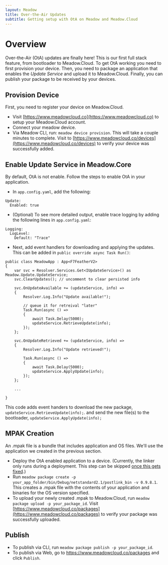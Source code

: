```yaml
---
layout: Meadow
title: Over-the-Air Updates
subtitle: Getting setup with OtA on Meadow and Meadow.Cloud
---
```


# Overview

Over-the-Air (OtA) updates are finally here! This is our first full stack feature, from bootloader to Meadow.Cloud. To get OtA working you need to first provision your device. Then, you need to package an application that enables the _Update Service_ and upload it to Meadow.Cloud. Finally, you can publish your package to be received by your devices.

## Provision Device

First, you need to register your device on Meadow.Cloud.
* Visit [https://www.meadowcloud.co](https://www.meadowcloud.co) to setup your Meadow.Cloud account.
* Connect your meadow device.
* Via Meadow CLI, run: `meadow device provision`. This will take a couple minutes to complete. Visit to [https://www.meadowcloud.co/devices](https://www.meadowcloud.co/devices) to verify your device was successfully added.

## Enable Update Service in Meadow.Core

By default, OtA is not enable. Follow the steps to enable OtA in your application.  

* In `app.config.yaml`, add the following:

```
Update:
  Enabled: true
```

* (Optional) To see more detailed output, enable trace logging by adding the following lines in `app.config.yaml`:

```
Logging:
  LogLevel:
    Default: "Trace"
```

* Next, add event handlers for downloading and applying the updates. This can be added in `public override async Task Run()`:

```
public class MeadowApp : App<F7FeatherV2>
{
    var svc = Resolver.Services.Get<IUpdateService>() as Meadow.Update.UpdateService;
    svc.ClearUpdates(); // uncomment to clear persisted info

    svc.OnUpdateAvailable += (updateService, info) =>
    {
        Resolver.Log.Info("Update available!");

        // queue it for retreival "later"
        Task.Run(async () =>
        {
            await Task.Delay(5000);
            updateService.RetrieveUpdate(info);
        });
    };

    svc.OnUpdateRetrieved += (updateService, info) =>
    {
        Resolver.Log.Info("Update retrieved!");

        Task.Run(async () =>
        {
            await Task.Delay(5000);
            updateService.ApplyUpdate(info);
        });
    };

    ...
    
}
```
This code adds event handers to download the new package, `updateService.RetrieveUpdate(info);`. and send the new file(s) to the bootloader, `updateService.ApplyUpdate(info);`

## MPAK Creation

An .mpak file is a bundle that includes application and OS files. We'll use the application we created in the previous section.

* Deploy the OtA enabled application to a device. (Currently, the linker only runs during a deployment. This step can be skipped [once this gets fixed](https://github.com/WildernessLabs/Meadow.CLI/issues/287).)
* Run `meadow package create -p your_app_folder/bin/Debug/netstandard2.1/postlink_bin -v 0.9.8.1`. This creates a .mpak file with the contents of your application and binaries for the OS version specified.
* To upload your newly created .mpak to Meadow.Cloud, run `meadow package upload -p your_package_id`. Visit [https://www.meadowcloud.co/packages](https://www.meadowcloud.co/packages) to verify your package was successfully uploaded.

## Publish

* To publish via CLI, run `meadow package publish -p your_package_id`.  
* To publish via Web, go to https://www.meadowcloud.co/packages and click `Publish`.




